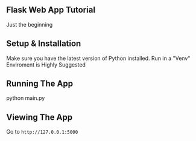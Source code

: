 ## Flask Web App Tutorial

Just the beginning

## Setup & Installation

Make sure you have the latest version of Python installed.
Run in a "Venv" Enviroment is Highly Suggested


## Running The App

python main.py


## Viewing The App

Go to `http://127.0.0.1:5000`
